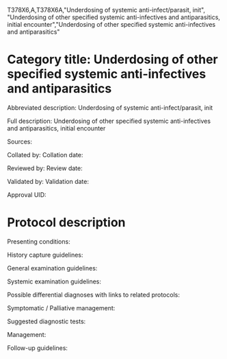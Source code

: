 T378X6,A,T378X6A,"Underdosing of systemic anti-infect/parasit, init", "Underdosing of other specified systemic anti-infectives and antiparasitics, initial encounter","Underdosing of other specified systemic anti-infectives and antiparasitics"
# Category title: Underdosing of other specified systemic anti-infectives and antiparasitics

Abbreviated description: Underdosing of systemic anti-infect/parasit, init

Full description: Underdosing of other specified systemic anti-infectives and antiparasitics, initial encounter

Sources:

Collated by:
Collation date:

Reviewed by:
Review date:

Validated by:
Validation date:

Approval UID:

# Protocol description

Presenting conditions:

History capture guidelines:

General examination guidelines:

Systemic examination guidelines:

Possible differential diagnoses with links to related protocols:

Symptomatic / Palliative management:

Suggested diagnostic tests:

Management:

Follow-up guidelines:
